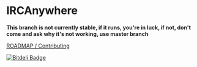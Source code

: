 IRCAnywhere
===========

**This branch is not currently stable, if it runs, you're in luck, if not, don't come and ask why it's not working, use master branch**

[ROADMAP / Contributing](https://github.com/ircanywhere/ircanywhere/wiki/Contributing)

[![Bitdeli Badge](https://d2weczhvl823v0.cloudfront.net/ircanywhere/ircanywhere/trend.png)](https://bitdeli.com/free "Bitdeli Badge")
